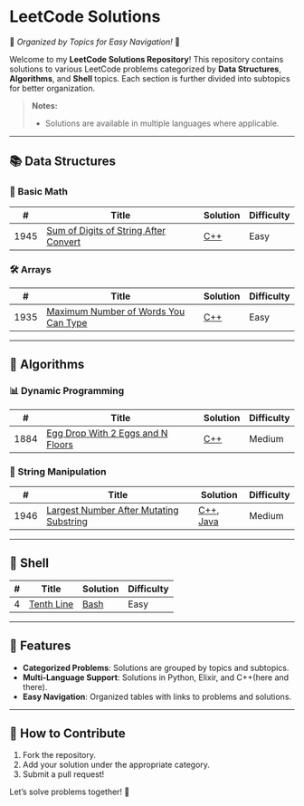 # LeetCode Solutions  
🌟 *Organized by Topics for Easy Navigation!* 🌟  

Welcome to my **LeetCode Solutions Repository**! This repository contains solutions to various LeetCode problems categorized by **Data Structures**, **Algorithms**, and **Shell** topics. Each section is further divided into subtopics for better organization.  

> **Notes:**    
> - Solutions are available in multiple languages where applicable.  

---

## 📚 Data Structures  

### 🔢 Basic Math  
| #   | Title                                                                                          | Solution                                                                                                    | Difficulty |
|-----|------------------------------------------------------------------------------------------------|------------------------------------------------------------------------------------------------------------|------------|
| 1945| [Sum of Digits of String After Convert](https://leetcode.com/problems/sum-of-digits-of-string-after-convert/) | [C++](./data-structures/basic-math/sumOfDigitsOfStringAfterConvert.cpp)                                   | Easy       |

### 🛠️ Arrays  
| #   | Title                                                                                          | Solution                                                                                                    | Difficulty |
|-----|------------------------------------------------------------------------------------------------|------------------------------------------------------------------------------------------------------------|------------|
| 1935| [Maximum Number of Words You Can Type](https://leetcode.com/problems/maximum-number-of-words-you-can-type/) | [C++](./data-structures/arrays/maximumNumberOfWordsYouCanType.cpp)                                        | Easy       |

---

## 🚀 Algorithms  

### 📊 Dynamic Programming  
| #   | Title                                                                                          | Solution                                                                                                    | Difficulty |
|-----|------------------------------------------------------------------------------------------------|------------------------------------------------------------------------------------------------------------|------------|
| 1884| [Egg Drop With 2 Eggs and N Floors](https://leetcode.com/problems/egg-drop-with-2-eggs-and-n-floors/) | [C++](./algorithms/dynamic-programming/eggDropWith2EggsAndNFloors.cpp)                                     | Medium     |

### 🔄 String Manipulation  
| #   | Title                                                                                          | Solution                                                                                                    | Difficulty |
|-----|------------------------------------------------------------------------------------------------|------------------------------------------------------------------------------------------------------------|------------|
| 1946| [Largest Number After Mutating Substring](https://leetcode.com/problems/largest-number-after-mutating-substring/) | [C++](./algorithms/string-manipulation/largestNumberAfterMutatingSubstring.cpp), [Java](./algorithms/string-manipulation/largestNumberAfterMutatingSubstring.java) | Medium     |

---

## 🐚 Shell  

| #   | Title                                                                                          | Solution                                                                                                    | Difficulty |
|-----|------------------------------------------------------------------------------------------------|------------------------------------------------------------------------------------------------------------|------------|
| 4   | [Tenth Line](https://leetcode.com/problems/tenth-line/)                                       | [Bash](./shell/tenthLine.sh)                                                                               | Easy       |

---

## 🎯 Features  

- **Categorized Problems**: Solutions are grouped by topics and subtopics.  
- **Multi-Language Support**: Solutions in Python, Elixir, and C++(here and there).
- **Easy Navigation**: Organized tables with links to problems and solutions.  

---

## 🚧 How to Contribute  

1. Fork the repository.  
2. Add your solution under the appropriate category.  
3. Submit a pull request!  

Let’s solve problems together! 🚀  
